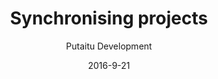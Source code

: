 ---
title: 'Synchronising projects'
sections:
    -
        template: richTextSection
        includeGrandchildren: false
        text: "## Why synchronise?\n\nThere are several good reasons to synchronise one project with another. The most common 2 scenarios are:\n\n*   Working locally on remote content\n\n*   Using one project as a baseline for another"
    -
        template: richTextSection
        includeGrandchildren: false
        text: "<h2 id=\"setting-up-a-synchronised-remote\">Setting up a synchronised remote</h2>\n\n<p>Hooking this up is easier than you might think.</p>\n\n<ul>\n\t<li>In the dashboard, click a project menu and select &quot;sync&quot;</li>\n\t<li>Fill in the API address of your remote HashBrown instance</li>\n\t<li>Save your settings</li>\n\t<li>Click &quot;Renew&quot; next to the &quot;API token&quot; field\n\t<ul>\n\t\t<li>Log in with your remote credentials</li>\n\t\t<li>An API token should now have been generated</li>\n\t</ul>\n\t</li>\n\t<li>Make sure the &quot;project&quot; name&nbsp;is correct for your remote project</li>\n\t<li>Save your settings again</li>\n\t<li><span>When you enter an environment, your remote resources should show up in the navigation sidebar with a faded &quot;remote&quot; icon next to their names</span></li>\n</ul>\n"
    -
        template: buttons
        includeGrandchildren: false
        text: "## Voila!\n\nThat's all there is to it."
        buttons:
            -
                text: 'More guides'
                href: /guides/
                target: _self
description: 'A guide for linking 2 HashBrown instances together'
meta:
    id: 5bd0de0803a611d57f91a45272bb49e5ba969c73
    parentId: bf70856caed6633b734d5b0e7b61a651305571f1
    language: en
date: '2016-9-21'
author: 'Putaitu Development'
permalink: /guides/synchronising-projects/
layout: sectionPage
---